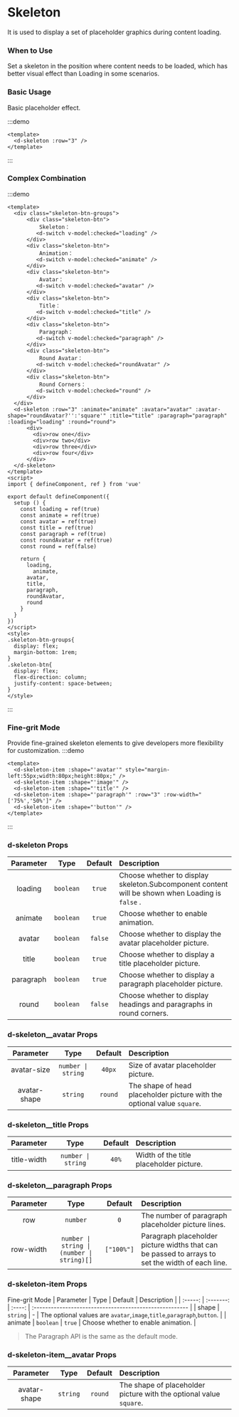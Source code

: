 # Skeleton

It is used to display a set of placeholder graphics during content loading.

### When to Use

Set a skeleton in the position where content needs to be loaded, which has better visual effect than Loading in some scenarios.

### Basic Usage

Basic placeholder effect.

:::demo

```vue
<template>
  <d-skeleton :row="3" />
</template>
```

:::


### Complex Combination

:::demo

```vue
<template>
  <div class="skeleton-btn-groups">
      <div class="skeleton-btn">
          Skeleton：
         <d-switch v-model:checked="loading" />
      </div>
      <div class="skeleton-btn">
          Animation：
         <d-switch v-model:checked="animate" />
      </div>
      <div class="skeleton-btn">
          Avatar：
         <d-switch v-model:checked="avatar" />
      </div>
      <div class="skeleton-btn">
          Title：
         <d-switch v-model:checked="title" />
      </div>
      <div class="skeleton-btn">
          Paragraph：
         <d-switch v-model:checked="paragraph" />
      </div>
      <div class="skeleton-btn">
          Round Avatar：
         <d-switch v-model:checked="roundAvatar" />
      </div>
      <div class="skeleton-btn">
          Round Corners：
         <d-switch v-model:checked="round" />
      </div>
  </div>
  <d-skeleton :row="3" :animate="animate" :avatar="avatar" :avatar-shape="roundAvatar?'':'square'" :title="title" :paragraph="paragraph" :loading="loading" :round="round">
      <div>
        <div>row one</div>
        <div>row two</div>
        <div>row three</div>
        <div>row four</div>
      </div>
  </d-skeleton>
</template>
<script>
import { defineComponent, ref } from 'vue'

export default defineComponent({
  setup () {
    const loading = ref(true)
    const animate = ref(true)
    const avatar = ref(true)
    const title = ref(true)
    const paragraph = ref(true)
    const roundAvatar = ref(true)
    const round = ref(false)

    return {
      loading,
	    animate,
      avatar,
      title,
      paragraph,
      roundAvatar,
      round
    }
  }
})
</script>
<style>
.skeleton-btn-groups{
  display: flex;
  margin-bottom: 1rem;
}
.skeleton-btn{
  display: flex;
  flex-direction: column;
  justify-content: space-between;
}
</style>
```

:::

### Fine-grit Mode

Provide fine-grained skeleton elements to give developers more flexibility for customization.
:::demo

```vue
<template>
  <d-skeleton-item :shape="'avatar'" style="margin-left:55px;width:80px;height:80px;" />
  <d-skeleton-item :shape="'image'" />
  <d-skeleton-item :shape="'title'" />
  <d-skeleton-item :shape="'paragraph'" :row="3" :row-width="['75%','50%']" />
  <d-skeleton-item :shape="'button'" />
</template>
```

:::

### d-skeleton Props

|   Parameter    |   Type    |  Default   | Description                                          |
| :-------: | :-------: | :-----: | :-------------------------------------------- |
|  loading  | `boolean` | `true`  | Choose whether to display skeleton.Subcomponent content will be shown when Loading is `false` . |
|  animate  | `boolean` | `true`  | Choose whether to enable animation.                                  |
|  avatar   | `boolean` | `false` | Choose whether to display the avatar placeholder picture.                            |
|   title   | `boolean` | `true`  | Choose whether to display a title placeholder picture.                            |
| paragraph | `boolean` | `true`  | Choose whether to display a paragraph placeholder picture.                             |
|   round   | `boolean` | `false` | Choose whether to display headings and paragraphs in round corners.                |

### d-skeleton__avatar Props

|     Parameter     |        Type        |  Default   | Description                             |
| :----------: | :----------------: | :-----: | :------------------------------- |
| avatar-size  | `number \| string` | `40px`  | Size of avatar placeholder picture.                   |
| avatar-shape |      `string`      | `round` | The shape of head placeholder picture with the optional value `square`. |

### d-skeleton__title Props

|    Parameter     |        Type        | Default  | Description                 |
| :---------: | :----------------: | :---: | :------------------- |
| title-width | `number \| string` | `40%` | Width of the title placeholder picture. |

### d-skeleton__paragraph Props

|   Parameter    |                    Type                    |    Default    | Description                                       |
| :-------: | :----------------------------------------: | :--------: | :----------------------------------------- |
|    row    |                  `number`                  |    `0`     | The number of paragraph placeholder picture lines.                             |
| row-width | `number \| string \| (number \| string)[]` | `["100%"]` | Paragraph placeholder picture widths that can be passed to arrays to set the width of each line. |

### d-skeleton-item Props
Fine-grit Mode
|  Parameter   |   Type    |  Default  | Description                                                    |
| :-----: | :-------: | :----: | :------------------------------------------------------ |
|  shape  | `string`  |   -    | The optional values are `avatar`,`image`,`title`,`paragraph`,`button`. |
| animate | `boolean` | `true` | Choose whether to enable animation.                                            |

> The Paragraph API is the same as the default mode.
### d-skeleton-item__avatar Props

|     Parameter     |        Type        |  Default   | Description                             |
| :----------: | :----------------: | :-----: | :------------------------------- |
| avatar-shape |      `string`      | `round` | The shape of placeholder picture with the optional value `square`. |